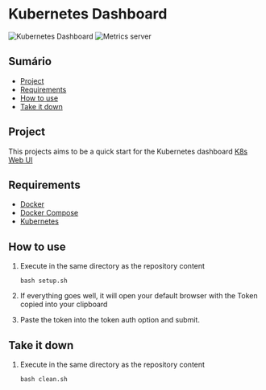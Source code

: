 # Kubernetes Dashboard
![Kubernetes Dashboard](https://img.shields.io/badge/kubernetes%20dashboard-2.1.0-green)
![Metrics server](https://img.shields.io/badge/metrics%20server-latest-green)


## Sumário
- [Project](#project)
- [Requirements](#requirements)
- [How to use](#how-to-use)
- [Take it down](#take-it-down)


## Project
This projects aims to be a quick start for the Kubernetes dashboard
[K8s Web UI](https://kubernetes.io/docs/tasks/access-application-cluster/web-ui-dashboard/)


## Requirements
- [Docker](https://docs.docker.com/get-docker/)
- [Docker Compose](https://docs.docker.com/compose/install/)
- [Kubernetes](https://kubernetes.io/docs/setup/)


## How to use
1. Execute in the same directory as the repository content
    ```
    bash setup.sh
    ```
    
2. If everything goes well, it will open your default browser with the Token copied into your clipboard

3. Paste the token into the token auth option and submit.


## Take it down
1. Execute in the same directory as the repository content
    ```
    bash clean.sh
    ```

